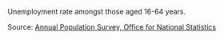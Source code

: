 Unemployment rate amongst those aged 16-64 years.

Source: <a href="https://www.nomisweb.co.uk/query/construct/summary.asp?mode=construct&version=0&dataset=17" target="_blank">Annual Population Survey, Office for National Statistics</a>


